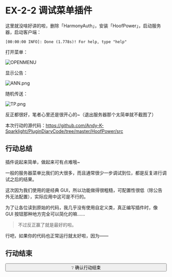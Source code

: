 # EX-2-2 调试菜单插件

这里就没啥好讲的啦，删除「HarmonyAuth」，安装「HoofPower」，启动服务器，启动客户端：

```
[00:00:00 INFO]: Done (1.778s)! For help, type "help"
```

打开菜单：

![OPENMENU](https://s2.loli.net/2022/04/15/D6ntRqKBHGEUO5N.png)

显示公告：

![ANN.png](https://s2.loli.net/2022/04/15/kSlpnURKTQ5HECo.png)

随机传送：

![TP.png](https://s2.loli.net/2022/04/15/BsJ59owZtKvHmTC.png)

反正都很好，笔者心里还是很开心的~（退出服务器那个太简单就不截图了）

本次行动的源代码：https://github.com/Andy-K-Sparklight/PluginDiaryCode/tree/master/HoofPower/src

## 行动总结

插件说起来简单，做起来可有点难哦~

一般的服务器菜单比我们的大很多，而且通常很少一步调试到位，都是反复进行调试之后的结果。

这次因为我们使用的是经典 GUI，所以功能做得很粗糙，可配置性很低（除公告外无法配置），实际应用中这可是不行的。

为了让各位读到原始的代码，我几乎没有使用自定义类，真正编写插件时，像 GUI 按钮那种地方完全可以简化的嘛……

> 不过反正赢了就是最好的啦。

行吧，如果你的代码也正常运行就太好啦，因为——

## 行动结束

<button type='button' class="btn-unconfirmed" style="width:100%;transition:500ms;" onclick="this.innerHTML=' ✓ 恭喜！';document.getElementById('hiddenEle').style.display = 'block';this.className='btn-confirmed';this.onclick=function(){};"> ❔ 确认行动结束 </button>

<div id='hiddenEle' style='display:none;'>

第三个插件……回顾我们第一次写的「Hello World」插件，笔者也不由得感慨：进步真的好快！

实际上到此，Bukkit 插件开发的基本知识就结束了，下一章里我们会讲一些高级的内容，诸如数据库、反射等。在完成下一次行动——「HarmonyAuth SMART」后，我们就会开始进入真正的开发思维啦~

挑战就在你面前——但，你是不是觉得没有像之前面对「Hello World」插件时那么紧张了呢？这是因为你学习了更多的知识啦~

哎哎哎，别急着翻下一页呀，听首歌再走嘛~

（如果我知道你没有听的话，我下次就要开自动播放了哦~）

<iframe frameborder="no" border="0" marginwidth="0" marginheight="0" width="100%" height="86" src="//music.163.com/outchain/player?type=2&id=1401841102&auto=0&height=66"></iframe>

</div>